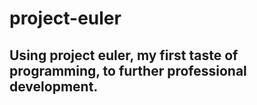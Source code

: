 # project-euler
## Using project euler, my first taste of programming, to further professional development. 
